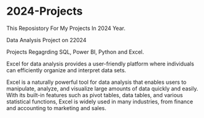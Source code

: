 # 2024-Projects
This Reposistory For My Projects In 2024 Year.

Data Analysis Project on 22024

Projects Regagrding SQL, Power BI, Python and Excel.

Excel for data analysis provides a user-friendly platform where individuals can efficiently organize and interpret data sets.

Excel is a naturally powerful tool for data analysis that enables users to manipulate, analyze, and visualize large amounts of data quickly and easily. With its built-in features such as pivot tables, data tables, and various statistical functions, Excel is widely used in many industries, from finance and accounting to marketing and sales.
